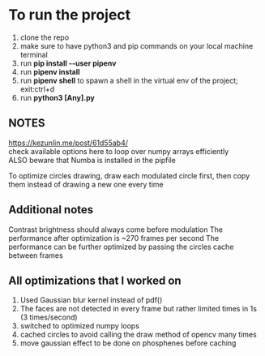 # To run the project
1. clone the repo
2. make sure to have python3 and pip commands on your local machine terminal
3. run **pip install --user pipenv**
4. run **pipenv install**
5. run **pipenv shell** to spawn a shell in the virtual env of the project; exit:ctrl+d
6. run **python3 [Any].py**

## NOTES
https://kezunlin.me/post/61d55ab4/  
check available options here to loop over numpy arrays efficiently  
ALSO beware that Numba is installed in the pipfile

To optimize circles drawing, draw each modulated circle first, then copy them instead of 
drawing a new one every time

## Additional notes
Contrast brightness should always come before modulation
The performance after optimization is ~270 frames per second
The performance can be further optimized by passing the circles cache between frames

## All optimizations that I worked on
1. Used Gaussian blur kernel instead of pdf()  
2. The faces are not detected in every frame but rather limited times in 1s (3 times/second)  
3. switched to optimized numpy loops  
4. cached circles to avoid calling the draw method of opencv many times  
5. move gaussian effect to be done on phosphenes before caching
